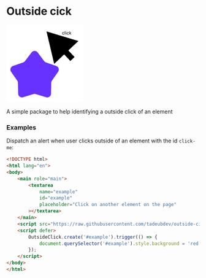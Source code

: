 # Outside cick

![Logo](https://github.com/tadeubdev/outside-cick/blob/master/images/logo.png?raw=true)

A simple package to help identifying a outside click of an element

### Examples

Dispatch an alert when user clicks outside of an element with the id `click-me`:

```html
<!DOCTYPE html>
<html lang="en">
<body>
    <main role="main">
        <textarea
            name="example"
            id="example"
            placeholder="Click on another element on the page"
        ></textarea>
    </main>
	<script src="https://raw.githubusercontent.com/tadeubdev/outside-cick/master/dist/outside-click.js"></script>
    <script defer>
        OutsideClick.create('#example').trigger(() => {
            document.querySelector('#example').style.background = 'red';
        });
    </script>
</body>
</html>
```

